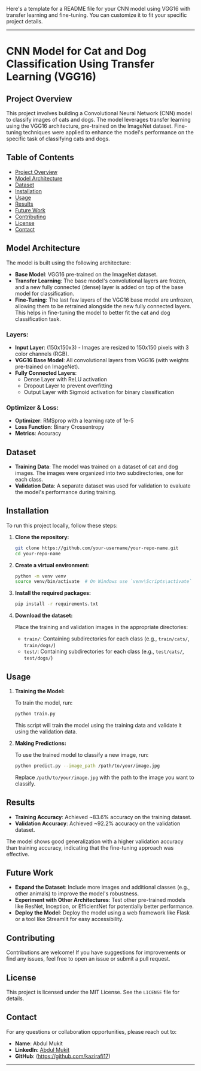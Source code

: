 Here's a template for a README file for your CNN model using VGG16 with transfer learning and fine-tuning. You can customize it to fit your specific project details.

---

# CNN Model for Cat and Dog Classification Using Transfer Learning (VGG16)

## Project Overview

This project involves building a Convolutional Neural Network (CNN) model to classify images of cats and dogs. The model leverages transfer learning using the VGG16 architecture, pre-trained on the ImageNet dataset. Fine-tuning techniques were applied to enhance the model's performance on the specific task of classifying cats and dogs.

## Table of Contents
- [Project Overview](#project-overview)
- [Model Architecture](#model-architecture)
- [Dataset](#dataset)
- [Installation](#installation)
- [Usage](#usage)
- [Results](#results)
- [Future Work](#future-work)
- [Contributing](#contributing)
- [License](#license)
- [Contact](#contact)

## Model Architecture

The model is built using the following architecture:

- **Base Model**: VGG16 pre-trained on the ImageNet dataset.
- **Transfer Learning**: The base model's convolutional layers are frozen, and a new fully connected (dense) layer is added on top of the base model for classification.
- **Fine-Tuning**: The last few layers of the VGG16 base model are unfrozen, allowing them to be retrained alongside the new fully connected layers. This helps in fine-tuning the model to better fit the cat and dog classification task.

### Layers:
- **Input Layer**: (150x150x3) - Images are resized to 150x150 pixels with 3 color channels (RGB).
- **VGG16 Base Model**: All convolutional layers from VGG16 (with weights pre-trained on ImageNet).
- **Fully Connected Layers**: 
  - Dense Layer with ReLU activation
  - Dropout Layer to prevent overfitting
  - Output Layer with Sigmoid activation for binary classification

### Optimizer & Loss:
- **Optimizer**: RMSprop with a learning rate of 1e-5
- **Loss Function**: Binary Crossentropy
- **Metrics**: Accuracy

## Dataset

- **Training Data**: The model was trained on a dataset of cat and dog images. The images were organized into two subdirectories, one for each class.
- **Validation Data**: A separate dataset was used for validation to evaluate the model's performance during training.

## Installation

To run this project locally, follow these steps:

1. **Clone the repository:**

   ```bash
   git clone https://github.com/your-username/your-repo-name.git
   cd your-repo-name
   ```

2. **Create a virtual environment:**

   ```bash
   python -m venv venv
   source venv/bin/activate  # On Windows use `venv\Scripts\activate`
   ```

3. **Install the required packages:**

   ```bash
   pip install -r requirements.txt
   ```

4. **Download the dataset:**

   Place the training and validation images in the appropriate directories:
   - `train/`: Containing subdirectories for each class (e.g., `train/cats/`, `train/dogs/`)
   - `test/`: Containing subdirectories for each class (e.g., `test/cats/`, `test/dogs/`)

## Usage

1. **Training the Model:**

   To train the model, run:

   ```bash
   python train.py
   ```

   This script will train the model using the training data and validate it using the validation data.

2. **Making Predictions:**

   To use the trained model to classify a new image, run:

   ```bash
   python predict.py --image_path /path/to/your/image.jpg
   ```

   Replace `/path/to/your/image.jpg` with the path to the image you want to classify.

## Results

- **Training Accuracy**: Achieved ~83.6% accuracy on the training dataset.
- **Validation Accuracy**: Achieved ~92.2% accuracy on the validation dataset.

The model shows good generalization with a higher validation accuracy than training accuracy, indicating that the fine-tuning approach was effective.

## Future Work

- **Expand the Dataset**: Include more images and additional classes (e.g., other animals) to improve the model's robustness.
- **Experiment with Other Architectures**: Test other pre-trained models like ResNet, Inception, or EfficientNet for potentially better performance.
- **Deploy the Model**: Deploy the model using a web framework like Flask or a tool like Streamlit for easy accessibility.

## Contributing

Contributions are welcome! If you have suggestions for improvements or find any issues, feel free to open an issue or submit a pull request.

## License

This project is licensed under the MIT License. See the `LICENSE` file for details.

## Contact

For any questions or collaboration opportunities, please reach out to:

- **Name**: Abdul Mukit
- **LinkedIn**: [Abdul Mukit](https://www.linkedin.com/in/abdul-mukit-1bbb72218/)
- **GitHub**: (https://github.com/kazirafi17)

---
